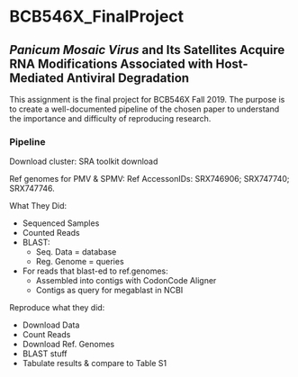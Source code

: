 # BCB546X_FinalProject

## *Panicum Mosaic Virus* and Its Satellites Acquire RNA Modifications Associated with Host-Mediated Antiviral Degradation

This assignment is the final project for BCB546X Fall 2019. 
The purpose is to create a well-documented pipeline of the chosen paper to understand the importance and difficulty of reproducing research.

### Pipeline

Download cluster: SRA toolkit download

Ref genomes for PMV & SPMV: Ref AccessonIDs: SRX746906; SRX747740; SRX747746.

What They Did:
* Sequenced Samples
* Counted Reads
* BLAST: 
  * Seq. Data = database
  * Reg. Genome = queries
* For reads that blast-ed to ref.genomes:
  * Assembled into contigs with CodonCode Aligner
  * Contigs as query for megablast in NCBI


Reproduce what they did:
* Download Data
* Count Reads
* Download Ref. Genomes
* BLAST stuff
* Tabulate results & compare to Table S1

